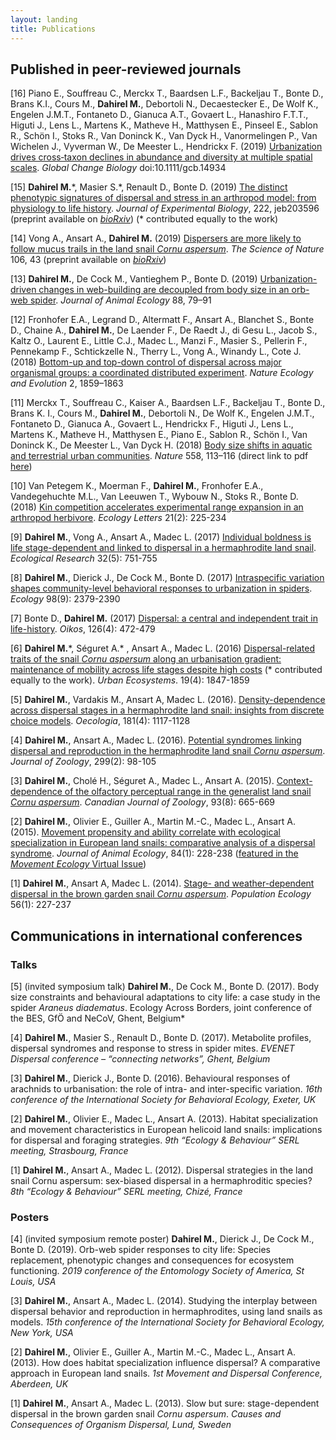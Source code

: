 ```yaml
---
layout: landing
title: Publications
---
```


## Published in peer-reviewed journals

[16] Piano E., Souffreau C., Merckx T., Baardsen L.F., Backeljau T., Bonte D., Brans K.I., Cours M., **Dahirel M.**, Debortoli N., Decaestecker E., De Wolf K., Engelen J.M.T., Fontaneto D., Gianuca A.T., Govaert L., Hanashiro F.T.T., Higuti J., Lens L., Martens K., Matheve H., Matthysen E., Pinseel E., Sablon R., Schön I., Stoks R., Van Doninck K., Van Dyck H., Vanormelingen P., Van Wichelen J., Vyverman W., De Meester L., Hendrickx F. (2019) [Urbanization drives cross‐taxon declines in abundance and diversity at multiple spatial scales](https://doi.org/10.1111/gcb.14934). *Global Change Biology* doi:10.1111/gcb.14934

[15] **Dahirel M.**\*, Masier S.\*, Renault D., Bonte D. (2019) [The distinct phenotypic signatures of dispersal and stress in an arthropod model: from physiology to life history](https://doi.org/10.1242/jeb.203596).  *Journal of Experimental Biology*, 222, jeb203596 (preprint available on [*bioRxiv*](https://doi.org/10.1101/581116)) (\* contributed equally to the work)

[14] Vong A., Ansart A., **Dahirel M.** (2019) [Dispersers are more likely to follow mucus trails in the land snail *Cornu aspersum*](https://link.springer.com/article/10.1007%2Fs00114-019-1642-9). *The Science of Nature* 106, 43 (preprint available on [*bioRxiv*](https://doi.org/10.1101/373001))

[13] **Dahirel M.**, De Cock M., Vantieghem P., Bonte D. (2019) [Urbanization-driven changes in web-building are decoupled from body size in an orb-web spider](https://doi.org/10.1111/1365-2656.12909). *Journal of Animal Ecology* 88, 79–91

[12] Fronhofer E.A., Legrand D., Altermatt F., Ansart A., Blanchet S., Bonte D., Chaine A., **Dahirel M.**, De Laender F., De Raedt J., di Gesu L., Jacob S., Kaltz O., Laurent E., Little C.J., Madec L., Manzi F., Masier S., Pellerin F., Pennekamp F., Schtickzelle N., Therry L., Vong A., Winandy L., Cote J. (2018) [Bottom-up and top-down control of dispersal across major organismal groups: a coordinated distributed experiment](https://www.nature.com/articles/s41559-018-0686-0). *Nature Ecology and Evolution* 2, 1859–1863
 
[11] Merckx T., Souffreau C., Kaiser A., Baardsen L.F., Backeljau T., Bonte D., Brans K. I., Cours M., **Dahirel M.**, Debortoli N., De Wolf K., Engelen J.M.T., Fontaneto D., Gianuca A., Govaert L., Hendrickx F., Higuti J., Lens L., Martens K., Matheve H., Matthysen E., Piano E., Sablon R., Schön I., Van Doninck K., De Meester L., Van Dyck H. (2018) [Body size shifts in aquatic and terrestrial urban communities](https://doi.org/10.1038/s41586-018-0140-0). *Nature* 558, 113–116 (direct link to pdf [here](https://www.nature.com/articles/s41586-018-0140-0.epdf?author_access_token=M2r8Zmkd7tqfhkacVZjymdRgN0jAjWel9jnR3ZoTv0N7h0SCf5lPXEeqhwWsbAWVuXLF80BYR53f_KxF53ReKCWOY9ZxMPLp8lg3_kzdNXVZBi9_wW_t7YsPPWn6NZb5_nreNO2y2SpN4oIzJLSPZQ%3D%3D))

[10] Van Petegem K., Moerman F., **Dahirel M.**, Fronhofer E.A., Vandegehuchte M.L., Van Leeuwen T., Wybouw N., Stoks R., Bonte D. (2018) [Kin competition accelerates experimental range expansion in an arthropod herbivore](https://doi.org/10.1111/ele.12887). *Ecology Letters* 21(2): 225-234

[9] **Dahirel M.**, Vong A., Ansart A., Madec L. (2017) [Individual boldness is life stage-dependent and linked to dispersal in a hermaphrodite land snail](https://doi.org/10.1007/s11284-017-1484-x). *Ecological Research* 32(5): 751-755

[8] **Dahirel M.**, Dierick J., De Cock M., Bonte D. (2017) [Intraspecific variation shapes community-level behavioral responses to urbanization in spiders](https://doi.org/10.1002/ecy.1915). *Ecology* 98(9): 2379-2390

[7] Bonte D., **Dahirel M.** (2017) [Dispersal: a central and independent trait in life-history](https://doi.org/10.1111/oik.03801). *Oikos*, 126(4): 472-479

[6] **Dahirel M.**\*, Séguret A.\* , Ansart A., Madec L. (2016) [Dispersal-related traits of the snail <i>Cornu aspersum</i> along an urbanisation gradient: maintenance of mobility across life stages despite high costs](https://doi.org/10.1007/s11252-016-0564-y) (\* contributed equally to the work). *Urban Ecosystems*. 19(4): 1847-1859

[5] **Dahirel M.**, Vardakis M., Ansart A, Madec L. (2016). [Density-dependence across dispersal stages in a hermaphrodite land snail: insights from discrete choice models](https://doi.org/10.1007/s00442-016-3636-z). *Oecologia*, 181(4): 1117-1128

[4] **Dahirel M.**, Ansart A., Madec L. (2016). [Potential syndromes linking dispersal and reproduction in the hermaphrodite land snail *Cornu aspersum*](https://doi.org/10.1111/jzo.12328). *Journal of Zoology*, 299(2): 98-105 

[3] **Dahirel M.**, Cholé H., Séguret A., Madec L., Ansart A. (2015). [Context-dependence of the olfactory perceptual range in the generalist land snail *Cornu aspersum*](https://doi.org/10.1139/cjz-2015-0001). *Canadian Journal of Zoology*, 93(8): 665-669

[2] **Dahirel M.**, Olivier E., Guiller A., Martin M.-C., Madec L., Ansart A. (2015). [Movement propensity and ability correlate with ecological specialization in European land snails: comparative analysis of a dispersal syndrome](https://doi.org/10.1111/1365-2656.12276). *Journal of Animal Ecology*, 84(1): 228-238 ([featured in the *Movement Ecology* Virtual Issue](https://besjournals.onlinelibrary.wiley.com/doi/toc/10.1111/(ISSN)1365-2656.MovementEcology))

[1] **Dahirel M.**, Ansart A, Madec L. (2014). [Stage- and weather-dependent dispersal in the brown garden snail *Cornu aspersum*](https://doi.org/10.1007/s10144-013-0407-0). *Population Ecology* 56(1): 227-237

## Communications in international conferences

### Talks
[5] (invited symposium talk) **Dahirel M.**, De Cock M., Bonte D. (2017). Body size constraints and behavioural adaptations to city life: a case study in the spider *Araneus diadematus*. Ecology Across Borders, joint conference of the BES, GfÖ and NeCoV, Ghent, Belgium*

[4]	**Dahirel M.**, Masier S., Renault D., Bonte D. (2017). Metabolite profiles, dispersal syndromes and response to stress in spider mites. *EVENET Dispersal conference – “connecting networks”, Ghent, Belgium*

[3]	**Dahirel M.**, Dierick J., Bonte D. (2016). Behavioural responses of arachnids to urbanisation: the role of intra- and inter-specific variation. *16th conference of the International Society for Behavioral Ecology, Exeter, UK*

[2]	**Dahirel M.**, Olivier E., Madec L., Ansart A. (2013). Habitat specialization and movement characteristics in European helicoid land snails: implications for dispersal and foraging strategies. *9th “Ecology & Behaviour” SERL meeting, Strasbourg, France*

[1] **Dahirel M.**, Ansart A., Madec L. (2012). Dispersal strategies in the land snail Cornu aspersum: sex-biased dispersal in a hermaphroditic species? *8th “Ecology & Behaviour” SERL meeting, Chizé, France*


### Posters

[4] (invited symposium remote poster) **Dahirel M.**, Dierick J., De Cock M., Bonte D. (2019). Orb-web spider responses to city life: Species replacement, phenotypic changes and consequences for ecosystem functioning. *2019 conference of the Entomology Society of America, St Louis, USA*

[3] **Dahirel M.**, Ansart A., Madec L. (2014).  Studying the interplay between dispersal behavior and reproduction in hermaphrodites, using land snails as models. *15th conference of the International Society for Behavioral Ecology, New York, USA*

[2] **Dahirel M.**, Olivier E., Guiller A., Martin M.-C., Madec L., Ansart A. (2013). How does habitat specialization influence dispersal? A comparative approach in European land snails. *1st Movement and Dispersal Conference, Aberdeen, UK*

[1] **Dahirel M.**, Ansart A., Madec L. (2013). Slow but sure: stage-dependent dispersal in the brown garden snail *Cornu aspersum*. *Causes and Consequences of Organism Dispersal, Lund, Sweden*
